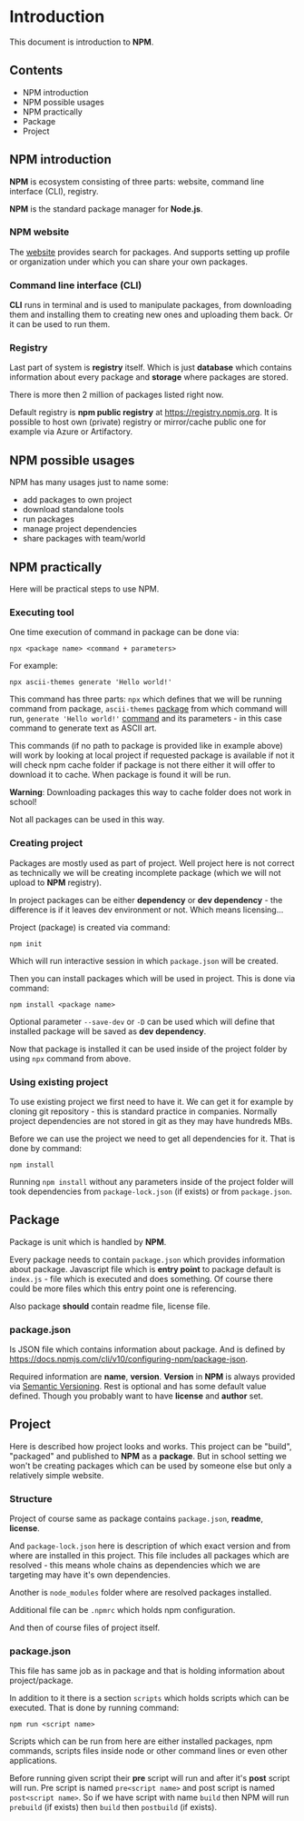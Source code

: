 # Introduction

This document is introduction to **NPM**.

## Contents

- NPM introduction
- NPM possible usages
- NPM practically
- Package
- Project

## NPM introduction

**NPM** is ecosystem consisting of three parts: website, command line interface (CLI), registry.

**NPM** is the standard package manager for **Node.js**.

### NPM website

The [website](https://www.npmjs.com/) provides search for packages. And supports setting up profile or organization under which you can share your own packages.

### Command line interface (CLI)

**CLI** runs in terminal and is used to manipulate packages, from downloading them and installing them to creating new ones and uploading them back. Or it can be used to run them.

### Registry

Last part of system is **registry** itself. Which is just **database** which contains information about every package and **storage** where packages are stored.

There is more then 2 million of packages listed right now.

Default registry is **npm public registry** at https://registry.npmjs.org. It is possible to host own (private) registry or mirror/cache public one for example via Azure or Artifactory.

## NPM possible usages

NPM has many usages just to name some:

- add packages to own project
- download standalone tools
- run packages
- manage project dependencies
- share packages with team/world

## NPM practically

Here will be practical steps to use NPM.

### Executing tool

One time execution of command in package can be done via:

    npx <package name> <command + parameters>

For example:

    npx ascii-themes generate 'Hello world!'

This command has three parts: `npx` which defines that we will be running command from package, `ascii-themes` [package](https://www.npmjs.com/package/ascii-themes) from which command will run, `generate 'Hello world!'` [command](https://www.npmjs.com/package/ascii-themes#usage) and its parameters - in this case command to generate text as ASCII art.

This commands (if no path to package is provided like in example above) will work by looking at local project if requested package is available if not it will check npm cache folder if package is not there either it will offer to download it to cache. When package is found it will be run.

**Warning**: Downloading packages this way to cache folder does not work in school!

Not all packages can be used in this way.

### Creating project

Packages are mostly used as part of project. Well project here is not correct as technically we will be creating incomplete package (which we will not upload to **NPM** registry).

In project packages can be either **dependency** or **dev dependency** - the difference is if it leaves dev environment or not. Which means licensing...

Project (package) is created via command:

    npm init

Which will run interactive session in which `package.json` will be created.

Then you can install packages which will be used in project. This is done via command:

    npm install <package name>

Optional parameter `--save-dev` or `-D` can be used which will define that installed package will be saved as **dev dependency**.

Now that package is installed it can be used inside of the project folder by using `npx` command from above.

### Using existing project

To use existing project we first need to have it. We can get it for example by cloning git repository - this is standard practice in companies. Normally project dependencies are not stored in git as they may have hundreds MBs.

Before we can use the project we need to get all dependencies for it. That is done by command:

    npm install

Running `npm install` without any parameters inside of the project folder will took dependencies from `package-lock.json` (if exists) or from `package.json`.

## Package

Package is unit which is handled by **NPM**.

Every package needs to contain `package.json` which provides information about package. Javascript file which is **entry point** to package default is `index.js` - file which is executed and does something. Of course there could be more files which this entry point one is referencing.

Also package **should** contain readme file, license file.

### package.json

Is JSON file which contains information about package. And is defined by https://docs.npmjs.com/cli/v10/configuring-npm/package-json.

Required information are **name**, **version**. **Version** in **NPM** is always provided via [Semantic Versioning](https://semver.org/). Rest is optional and has some default value defined. Though you probably want to have **license** and **author** set.

## Project

Here is described how project looks and works. This project can be "build", "packaged" and published to **NPM** as a **package**. But in school setting we won't be creating packages which can be used by someone else but only a relatively simple website.

### Structure

Project of course same as package contains `package.json`, **readme**, **license**.

And `package-lock.json` here is description of which exact version and from where are installed in this project. This file includes all packages which are resolved - this means whole chains as dependencies which we are targeting may have it's own dependencies.

Another is `node_modules` folder where are resolved packages installed.

Additional file can be `.npmrc` which holds npm configuration.

And then of course files of project itself.

### package.json

This file has same job as in package and that is holding information about project/package.

In addition to it there is a section `scripts` which holds scripts which can be executed. That is done by running command:

    npm run <script name>

Scripts which can be run from here are either installed packages, npm commands, scripts files inside node or other command lines or even other applications.

Before running given script their **pre** script will run and after it's **post** script will run. Pre script is named `pre<script name>` and post script is named `post<script name>`. So if we have script with name `build` then NPM will run `prebuild` (if exists) then `build` then `postbuild` (if exists).
